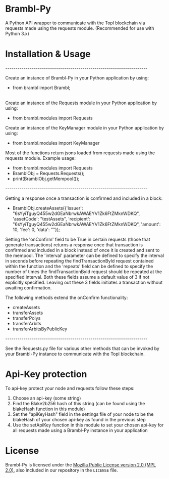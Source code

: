# Brambl-Py
A Python API wrapper to communicate with the Topl blockchain via requests made using the requests module. (Recommended for use with Python 3.x)

# Installation & Usage

----------------------------------------------------------------------<br/>

Create an instance of Brambl-Py in your Python application by using:<br/>
* from brambl import Brambl;<br/><br/>

Create an instance of the Requests module in your Python application by using:<br/>
* from brambl.modules import Requests

Create an instance of the KeyManager module in your Python application by using:<br/>
* from brambl.modules import KeyManager

Most of the functions return jsons loaded from requests made using the requests module. Example usage:<br/>
* from brambl.modules import Requests
* BramblObj = Requests.Requests();<br/>
* print(BramblObj.getMempool());<br/>

----------------------------------------------------------------------<br/>

Getting a response once a transaction is confirmed and included in a block:<br/>
* BramblObj.createAssets({'issuer': "6sYyiTguyQ455w2dGEaNbrwkAWAEYV1Zk6FtZMknWDKQ", 'assetCode': "testAssets", 'recipient': "6sYyiTguyQ455w2dGEaNbrwkAWAEYV1Zk6FtZMknWDKQ", 'amount': 10, 'fee': 0, 'data': ""}); <br/>

Setting the 'onConfirm' field to be True in certain requests (those that generate transactions) returns a response once that transaction is confirmed and included in a block instead of once it is created and sent to the mempool. The 'interval' parameter can be defined to specify the interval in seconds before repeating the findTransactionById request contained within the function and the 'repeats' field can be defined to specify the number of times the findTransactionById request should be repeated at the specified interval. Both these fields assume a default value of 3 if not explicitly specified. Leaving out these 3 fields initiates a transaction without awaiting confirmation.<br/>

The following methods extend the onConfirm functionality:<br/>
* createAssets<br/>
* transferAssets<br/>
* transferPolys<br/>
* transferArbits<br/>
* transferArbitsByPublicKey<br/>

----------------------------------------------------------------------<br/>

See the Requests.py file for various other methods that can be invoked by your Brambl-Py instance to communicate with the Topl blockchain.


# Api-Key protection
To api-key protect your node and requests follow these steps:<br/>
1. Choose an api-key (some string)<br/>
2. Find the Blake2b256 hash of this string (can be found using the blakeHash function in this module)<br/>
3. Set the "apiKeyHash" field in the settings file of your node to be the blakeHash of your chosen api-key as found in the previous step<br/>
4. Use the setApiKey function in this module to set your chosen api-key for all requests made using a Brambl-Py instance in your application<br/>

# License
Brambl-Py is licensed under the
[Mozilla Public License version 2.0 (MPL 2.0)](https://www.mozilla.org/en-US/MPL/2.0), also included
in our repository in the `LICENSE` file.
